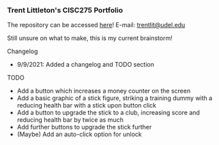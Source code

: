### Trent Littleton's CISC275 Portfolio
The repository can be accessed [here](https://github.com/trentlit/F21CISC275Portfolio)!
E-mail: trentlit@udel.edu



Still unsure on what to make, this is my current brainstorm!


Changelog
- 9/9/2021: Added a changelog and TODO section

TODO
- Add a button which increases a money counter on the screen 
- Add a basic graphic of a stick figure, striking a training dummy with a reducing health bar with a stick upon button click
- Add a button to upgrade the stick to a club, increasing score and reducing health bar by twice as much
- Add further buttons to upgrade the stick further
- (Maybe) Add an auto-click option for unlock
